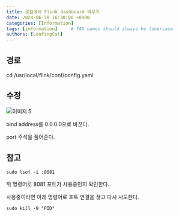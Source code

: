 ```yaml
---
title: 로컬에서 Flink dashboard 띄우기
date: 2024-06-30 16:30:00 +0900
categories: [Information]
tags: [information]     # TAG names should always be lowercase
authors: [LoafingCat]
---
```



## 경로 

cd /usr/local/flink/conf/config.yaml

## 수정

![이미지 5](https://github.com/Loafingcat/JungolCodeTestLoafingcat/assets/98324619/407cd4c5-bcac-42bd-9516-662d46523bf3)

bind address를 0.0.0.0으로 바꾼다.

port 주석을 풀어준다.

## 참고

    sudo lsof -i :8081

위 명령어로 8081 포트가 사용중인지 확인한다.

사용중이라면 아래 명령어로 포트 연결을 끊고 다시 시도한다.

    sudo kill -9 "PID"